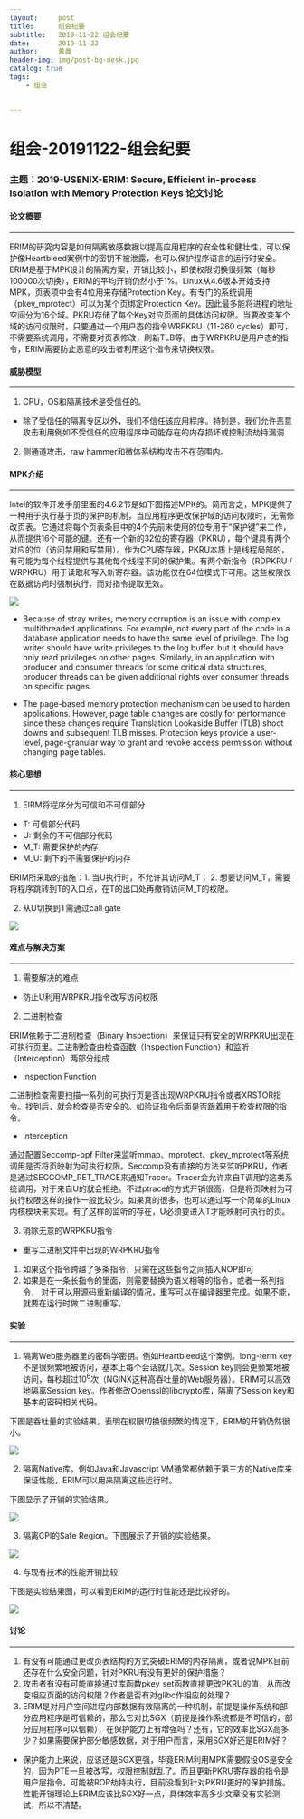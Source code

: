 ```yaml
---
layout:     post
title:      组会纪要
subtitle:   2019-11-22 组会纪要
date:       2019-11-22
author:     黄鑫
header-img: img/post-bg-desk.jpg
catalog: true
tags:
    - 组会


---
```



# 组会-20191122-组会纪要

### 主题：2019-USENIX-ERIM: Secure, Efficient in-process Isolation with Memory Protection Keys 论文讨论

#### 论文概要

------

ERIM的研究内容是如何隔离敏感数据以提高应用程序的安全性和健壮性，可以保护像Heartbleed案例中的密钥不被泄露，也可以保护程序语言的运行时安全。ERIM是基于MPK设计的隔离方案，开销比较小，即使权限切换很频繁（每秒100000次切换），ERIM的平均开销仍然小于1%。Linux从4.6版本开始支持MPK，页表项中会有4位用来存储Protection Key。有专门的系统调用（pkey_mprotect）可以为某个页绑定Protection Key。因此最多能将进程的地址空间分为16个域。PKRU存储了每个Key对应页面的具体访问权限。当要改变某个域的访问权限时，只要通过一个用户态的指令WRPKRU（11-260 cycles）即可，不需要系统调用，不需要对页表修改，刷新TLB等。由于WRPKRU是用户态的指令，ERIM需要防止恶意的攻击者利用这个指令来切换权限。

#### 威胁模型

------

1. CPU，OS和隔离技术是受信任的。

* 除了受信任的隔离专区以外，我们不信任该应用程序。特别是，我们允许恶意攻击利用例如不受信任的应用程序中可能存在的内存损坏或控制流劫持漏洞

2. 侧通道攻击，raw hammer和微体系结构攻击不在范围内。

#### MPK介绍

------

Intel的软件开发手册里面的4.6.2节是如下图描述MPK的。简而言之，MPK提供了一种用于执行基于页的保护的机制，当应用程序更改保护域的访问权限时，无需修改页表。它通过将每个页表条目中的4个先前未使用的位专用于“保护键”来工作，从而提供16个可能的键。还有一个新的32位的寄存器（PKRU），每个键具有两个对应的位（访问禁用和写禁用）。作为CPU寄存器，PKRU本质上是线程局部的，有可能为每个线程提供与其他每个线程不同的保护集。有两个新指令（RDPKRU / WRPKRU）用于读取和写入新寄存器。该功能仅在64位模式下可用。这些权限仅在数据访问时强制执行，而对指令提取无效。

![](https://whutslab.github.io/img/hx1.png)

* Because of stray writes, memory corruption is an issue with complex multithreaded applications. For example, not every part of the code in a database application needs to have the same level of privilege. The log writer should have write privileges to the log buffer, but it should have only read privileges on other pages. Similarly, in an application with producer and consumer threads for some critical data structures, producer threads can be given additional rights over consumer threads on specific pages. 

* The page-based memory protection mechanism can be used to harden applications. However, page table changes are costly for performance since these changes require Translation Lookaside Buffer (TLB) shoot downs and subsequent TLB misses. Protection keys provide a user-level, page-granular way to grant and revoke access permission without changing page tables.


#### 核心思想

------

1. EIRM将程序分为可信和不可信部分

* T: 可信部分代码
* U: 剩余的不可信部分代码
* M_T: 需要保护的内存
* M_U: 剩下的不需要保护的内存

ERIM所采取的措施：1. 当U执行时，不允许其访问M_T； 2. 想要访问M_T，需要将程序跳转到T的入口点，在T的出口处再撤销访问M_T的权限。

2. 从U切换到T需通过call gate

![](https://whutslab.github.io/img/hx2.png)

#### 难点与解决方案

------

1. 需要解决的难点

* 防止U利用WRPKRU指令改写访问权限

2. 二进制检查

ERIM依赖于二进制检查（Binary Inspection）来保证只有安全的WRPKRU出现在可执行页里。二进制检查由检查函数（Inspection Function）和监听（Interception）两部分组成

* Inspection Function

二进制检查需要扫描一系列的可执行页是否出现WRPKRU指令或者XRSTOR指令。找到后，就会检查是否安全的。如验证指令后面是否跟着用于检查权限的指令。

* Interception

通过配置Seccomp-bpf Filter来监听mmap、mprotect、pkey_mprotect等系统调用是否将页映射为可执行权限。Seccomp没有直接的方法来监听PKRU，作者是通过SECCOMP_RET_TRACE来通知Tracer。Tracer会允许来自T调用的这类系统调用，对于来自U的就会拒绝。不过ptrace的方式开销很高，但是将页映射为可执行权限这样的操作一般比较少。如果真的很多，也可以通过写一个简单的Linux内核模块来实现。有了这样的监听的存在，U必须要进入T才能映射可执行的页。

3. 消除无意的WRPKRU指令

* 重写二进制文件中出现的WRPKRU指令

1.	如果这个指令跨越了多条指令，只需在这些指令之间插入NOP即可
2.	如果是在一条长指令的里面，则需要替换为语义相等的指令，或者一系列指令，
对于可以用源码重新编译的情况，重写可以在编译器里完成。如果不能，就要在运行时做二进制重写。

#### 实验

------

1. 隔离Web服务器里的密码学密钥。例如Heartbleed这个案例。long-term key不是很频繁地被访问，基本上每个会话就几次。Session key则会更频繁地被访问，每秒超过$10^6$次（NGINX这种高吞吐量的Web服务器）。ERIM可以高效地隔离Session key。作者修改Openssl的libcrypto库，隔离了Session key和基本的密码相关代码。

下图是吞吐量的实验结果，表明在权限切换很频繁的情况下，ERIM的开销仍然很小。

![](https://whutslab.github.io/img/hx3.png)

2. 隔离Native库。例如Java和Javascript VM通常都依赖于第三方的Native库来保证性能，ERIM可以用来隔离这些运行时。

下图显示了开销的实验结果。

![](https://whutslab.github.io/img/hx4.png)

3. 隔离CPI的Safe Region。下图展示了开销的实验结果。

![](https://whutslab.github.io/img/hx5.png)

4. 与现有技术的性能开销比较

下图是实验结果图，可以看到ERIM的运行时性能还是比较好的。

![](https://whutslab.github.io/img/hx6.png)

#### 讨论

------

1. 有没有可能通过更改页表结构的方式突破ERIM的内存隔离，或者说MPK目前还存在什么安全问题，针对PKRU有没有更好的保护措施？
2. 攻击者有没有可能直接通过库函数pkey_set函数直接更改PKRU的值，从而改变相应页面的访问权限？作者是否有对glibc作相应的处理？
3. ERIM是对用户空间进程内部数据有效隔离的一种机制，前提是操作系统和部分应用程序是可信赖的，那么它对比SGX（前提是操作系统都是不可信的，部分应用程序可以信赖），在保护能力上有增强吗？还有，它的效率比SGX高多少？如果需要保护部分敏感数据，对于用户而言，采用SGX好还是ERIM好？

* 保护能力上来说，应该还是SGX更强，毕竟ERIM利用MPK需要假设OS是安全的，因为PTE一旦被改写，权限控制就乱了。而且更新PKRU寄存器的指令是用户层指令，可能被ROP劫持执行，目前没看到针对PKRU更好的保护措施。性能开销理论上ERIM应该比SGX好一点，具体效率高多少文章没有实验测试，所以不清楚。

